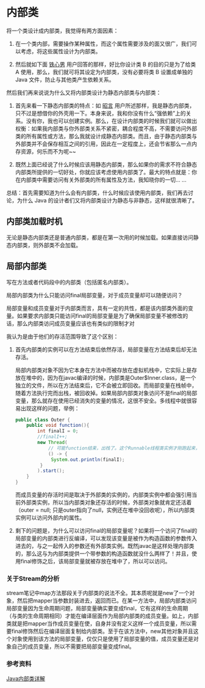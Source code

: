 # 内部类

将一个类设计成内部类，我觉得有两方面因素：

1. 在一个类内部，需要操作某种属性，而这个属性需要涉及的面又很广，我们可以考虑，将这些属性设计为内部类。

2. 然后就如下面 [铁心男](https://www.zhihu.com/people/tie-xin-nan) 用户回答的那样，好比你设计类 B 的目的只是为了给类 A 使用，那么，我们就可将其设定为内部类，没有必要将类 B 设置成单独的 Java 文件，防止与其他类产生依赖关系。

然后我们再来说说为什么又将内部类设计为静态内部类与内部类：

1. 首先来看一下静态内部类的特点：如 [昭言](https://www.zhihu.com/people/hujf) 用户所述那样，我是静态内部类，只不过是想借你的外壳用一下。本身来说，我和你没有什么“强依赖”上的关系。没有你，我也可以创建实例。那么，在设计内部类的时候我们就可以做出权衡：如果我内部类与你外部类关系不紧密，耦合程度不高，不需要访问外部类的所有属性或方法，那么我就设计成静态内部类。而且，由于静态内部类与外部类并不会保存相互之间的引用，因此在一定程度上，还会节省那么一点内存资源，何乐而不为呢~~

2. 既然上面已经说了什么时候应该用静态内部类，那么如果你的需求不符合静态内部类所提供的一切好处，你就应该考虑使用内部类了。最大的特点就是：你在内部类中需要访问有关外部类的所有属性及方法，我知晓你的一切... ... 

总结：首先需要知道为什么会有内部类，什么时候应该使用内部类，我们再去讨论，为什么 Java 的设计者们又将内部类设计为静态与非静态，这样就很清晰了。

## 内部类加载时机

无论是静态内部类还是普通内部类，都是在第一次用的时候加载。如果直接访问静态内部类，则外部类不会加载。

## 局部内部类

写在方法或者代码段中的内部类（包括匿名内部类）。

局部内部类为什么只能访问final局部变量，对于成员变量却可以随便访问？

局部变量和成员变量对于内部类而言，具有一定的共性，都是该内部类外面的变量。如果要求内部类只能访问final的局部变量是为了确保局部变量不被修改的话，那么内部类访问成员变量应该也有类似的限制才对

我认为是由于他们的存活范围导致了这个区别：

1. 首先内部类的实例可以在方法结束后依然存活，局部变量在方法结束后却无法存活。

   局部内部类对象不因为它本身在方法中而被存放在虚拟机栈中，它实际上是存放在堆中的，因为在javac编译的时候，内部类是Outer$Inner.class，是一个独立的文件，所以在方法结束后，它不会被立即回收。而局部变量在栈帧中，随着方法执行完而出栈，被回收掉。如果局部内部类对象访问不是final的局部变量，那么就存在使用已经消失的变量的情况，这很不安全。多线程中就很容易出现这样的问题，举例：

   ~~~java
   public class Outer {
       public void function(){
           int finalI = 0;
           //finalI++;
           new Thread(
               // 可能function结束，出栈了。这个Runnable线程类实例才刚跑起来，从而访问了消失的finalI。不过在Java8中，没有改变的局部变量，并且被匿名内部类访问了，会自动被加上final。但是如果finalI++了，那么这个自动加final就失效了，需要手动拷贝一份。
               () -> {
               	System.out.println(finalI);
           	}
           ).start();
       }
   }
   ~~~

   而成员变量的存活时间是取决于外部类的实例的，内部类实例中都会强引用当前外部类实例，所以当内部类对象还存活的时候，外部类对象就肯定还活着（outer = null; 只是outer指向了null，实例还在堆中没回收呢），所以内部类实例可以访问外部内的属性。 

2. 剩下的问题是，为什么可以访问final的局部变量呢？如果将一个访问了final的局部变量的内部类进行反编译，可以发现该变量是被作为构造函数的参数传入进去的，与之一起传入的参数还有外部类实例。既然javac是这样处理内部类的，那么这与为内部类提供一个带参数的构造函数就没什么两样了！并且，使用final修饰之后，该局部变量就被存放在堆中了，所以可以访问。


### 关于Stream的分析

stream笔记中map方法那段关于内部类的说法不全。其本质呢就是new了一个对象，然后把mapper当参数封装进去，返回而已。在某一方法中，局部内部类访问局部变量因为生命周期问题，局部变量确实要变成final，它有这样的生命周期（与类的生命周期相同）才能在编译层面作为局部内部类的成员变量。如上，内部类就是把mapper当作成员变量在使，自身并没有定义这样一个成员变量，所以需要final修饰然后在编译层面复制给内部类。至于在该方法中，new其他对象并且这个对象使用到该方法的局部变量，仅仅只是使用了局部变量的值，成员变量还是对象自己的成员变量，所以不需要把局部变量变成final。

### 参考资料

[Java内部类详解](https://www.cnblogs.com/dolphin0520/p/3811445.html)

